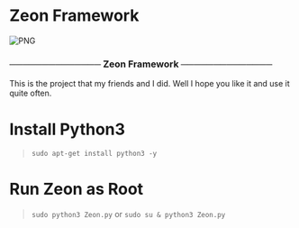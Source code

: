 # Zeon Framework

<img align="center" alt="PNG" src="https://cdn.discordapp.com/attachments/776129034823270472/787568486237863986/unknown.png" />

### ────────────── Zeon Framework  ──────────────

This is the project that my friends and I did.
Well I hope you like it and use it quite often.

# Install Python3 
> `sudo apt-get install python3 -y`

# Run Zeon as Root
> `sudo python3 Zeon.py` 
or
> `sudo su & python3 Zeon.py`


